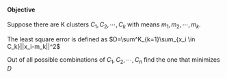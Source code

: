 #### Objective
Suppose there are K clusters $C_1, C_2, \cdots, C_k$ with means $m_1, m_2, \cdots, m_k$.

The least square error is defined as $D=\sum^K_{k=1}\sum_{x_i \in C_k}||x_i-m_k||^2$ 

Out of all possible combinations of $C_1,C_2,\cdots,C_n$ find the one that minimizes $D$

